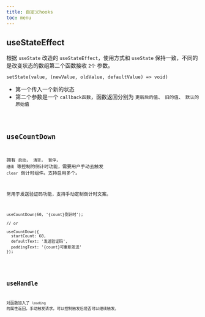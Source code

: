 ```yaml
---
title: 自定义hooks
toc: menu
---
```


## useStateEffect
根据 `useState` 改造的 `useStateEffect`，使用方式和 `useState` 保持一致，不同的是改变状态的数组第二个函数接收 `2个` 参数。

`setState(value, (newValue, oldValue, defaultValue) => void)`
- 第一个传入一个新的状态
- 第二个参数是一个 `callback函数`，函数返回分别为 `更新后的值`、 `旧的值`、 `默认的原始值`

<code src="./demo/customHooks/useStateEffect.tsx" />

## useCountDown
拥有 `启动`， `清空`， `暂停`， `继续` 等控制的倒计时功能，需要用户手动去触发 `clear` 倒计时组件。支持启用多个。

常用于发送验证码功能，支持手动定制倒计时文案。

``` tsx | pure
useCountDown(60, '{count}倒计时');

// or

useCountDown({
  startCount: 60,
  defaultText: '发送验证码',
  paddingText: '{count}可重新发送'
});
```
<code src="./demo/customHooks/useCountDown.tsx" />

## useHandle

对函数加入了 `loading` 的属性返回，手动触发请求，可以控制触发后是否可以继续触发。

<code src="./demo/customHooks/useHandle.tsx" />